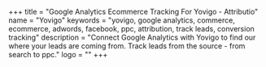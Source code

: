 +++
title = "Google Analytics Ecommerce Tracking For Yovigo - Attributio"
name = "Yovigo"
keywords = "yovigo, google analytics, commerce, ecommerce, adwords, facebook, ppc, attribution, track leads, conversion tracking"
description = "Connect Google Analytics with Yovigo to find our where your leads are coming from. Track leads from the source - from search to ppc."
logo = ""
+++
